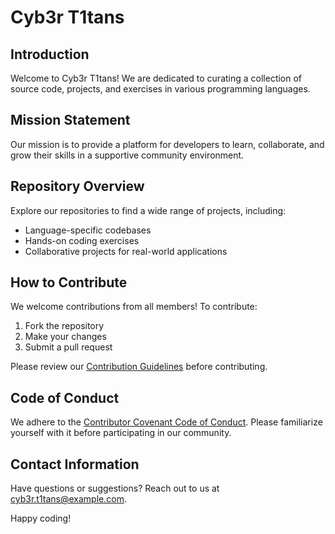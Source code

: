 # Cyb3r T1tans

## Introduction
Welcome to Cyb3r T1tans! We are dedicated to curating a collection of source code, projects, and exercises in various programming languages.

## Mission Statement
Our mission is to provide a platform for developers to learn, collaborate, and grow their skills in a supportive community environment.

## Repository Overview
Explore our repositories to find a wide range of projects, including:
- Language-specific codebases
- Hands-on coding exercises
- Collaborative projects for real-world applications

## How to Contribute
We welcome contributions from all members! To contribute:
1. Fork the repository
2. Make your changes
3. Submit a pull request

Please review our [Contribution Guidelines](CONTRIBUTING.md) before contributing.

## Code of Conduct
We adhere to the [Contributor Covenant Code of Conduct](CODE_OF_CONDUCT.md). Please familiarize yourself with it before participating in our community.

## Contact Information
Have questions or suggestions? Reach out to us at cyb3r.t1tans@example.com.

Happy coding!
